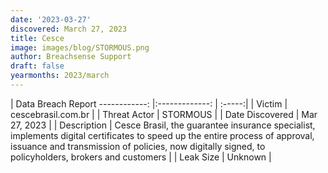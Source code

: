 ```yaml
---
date: '2023-03-27'
discovered: March 27, 2023
title: Cesce
image: images/blog/STORMOUS.png
author: Breachsense Support
draft: false
yearmonths: 2023/march
---
```



| Data Breach Report
------------:     |:-------------:    | :-----:|
| Victim      | cescebrasil.com.br      | 
| Threat Actor      | STORMOUS      | 
| Date Discovered      | Mar 27, 2023      | 
| Description      | Cesce Brasil, the guarantee insurance specialist, implements digital certificates to speed up the entire process of approval, issuance and transmission of policies, now digitally signed, to policyholders, brokers and customers      | 
| Leak Size      | Unknown      | 

